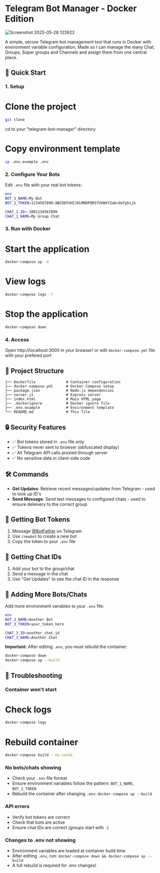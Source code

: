 # Telegram Bot Manager - Docker Edition
![Screenshot 2025-05-28 123922](https://github.com/user-attachments/assets/f0cefb86-b6fc-4b1b-a1b5-be4bc4d82d1b)


A simple, secure Telegram bot management tool that runs in Docker with environment variable configuration.
Made so I can manage the many Chat, Groups, Super groups and Channels and assign them from one central place. 
## 🚀 Quick Start

### 1. Setup

# Clone the project
```bash
git clone 
```

cd to your "telegram-bot-manager" directory


# Copy environment template
````bash
cp .env.example .env
````

### 2. Configure Your Bots
Edit `.env` file with your real bot tokens:

````bash
env
BOT_1_NAME=My Bot
BOT_1_TOKEN=1234567890:ABCDEFGHIJKLMNOPQRSTUVWXYZabcdefghijk

CHAT_1_ID=-1001234567890
CHAT_1_NAME=My Group Chat
````

### 3. Run with Docker

# Start the application
```bash
docker-compose up -d
```
# View logs
```bash
docker-compose logs -f
```
# Stop the application
```bash
docker-compose down
```

### 4. Access
Open http://localhost:3000 in your browser!
or edit `docker-compose.yml` file with your prefered port

## 📁 Project Structure
```
├── Dockerfile              # Container configuration
├── docker-compose.yml      # Docker Compose setup
├── package.json            # Node.js dependencies
├── server.js               # Express server
├── index.html              # Main HTML page
├── .dockerignore           # Docker ignore file
├── .env.example            # Environment template
└── README.md               # This file
```


## 🔒 Security Features
- ✅ Bot tokens stored in `.env` file only
- ✅ Tokens never sent to browser (obfuscated display)
- ✅ All Telegram API calls proxied through server
- ✅ No sensitive data in client-side code

## 🛠️ Commands
- **Get Updates**: Retrieve recent messages/updates from Telegram - used to look up ID's
- **Send Message**: Send test messages to configured chats - used to ensure deleivery to the correct group

## 📝 Getting Bot Tokens
1. Message [@BotFather](https://t.me/BotFather) on Telegram
2. Use `/newbot` to create a new bot
3. Copy the token to your `.env` file

## 📝 Getting Chat IDs
1. Add your bot to the group/chat
2. Send a message in the chat
3. Use "Get Updates" to see the chat ID in the response


## 🔧 Adding More Bots/Chats
Add more environment variables to your `.env` file:
```bash
env
BOT_3_NAME=Another Bot
BOT_3_TOKEN=your_token_here

CHAT_3_ID=another_chat_id
CHAT_3_NAME=Another Chat
```

**Important**: After editing `.env`, you must rebuild the container:
```bash
docker-compose down
docker-compose up --build
```

## 🐛 Troubleshooting

### Container won't start

# Check logs
```bash
docker-compose logs
```
# Rebuild container
```bash
docker-compose build --no-cache
```

### No bots/chats showing
- Check your `.env` file format
- Ensure environment variables follow the pattern: `BOT_1_NAME`, `BOT_1_TOKEN`
- Rebuild the container after changing `.env`: `docker-compose up --build`

### API errors
- Verify bot tokens are correct
- Check that bots are active
- Ensure chat IDs are correct (groups start with `-`)

### Changes to .env not showing
- Environment variables are loaded at container build time
- After editing `.env`, run: `docker-compose down && docker-compose up --build`
- A full rebuild is required for .env changes!
